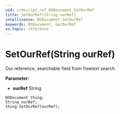 ```yaml
---
uid: crmscript_ref_NSDocument_SetOurRef
title: SetOurRef(String ourRef)
intellisense: NSDocument.SetOurRef
keywords: NSDocument, GetOurRef
so.topic: reference
---
```


# SetOurRef(String ourRef)

Our reference, searchable field from freetext search

**Parameter:** 
 - **ourRef** String

```crmscript
NSDocument thing;
String ourRef;
thing.SetOurRef(ourRef);
```

